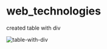 # web_technologies

created table with div

![table-with-div](https://user-images.githubusercontent.com/78684394/158993438-8d5a1427-d15b-4e6b-a454-e741e436d110.png)
